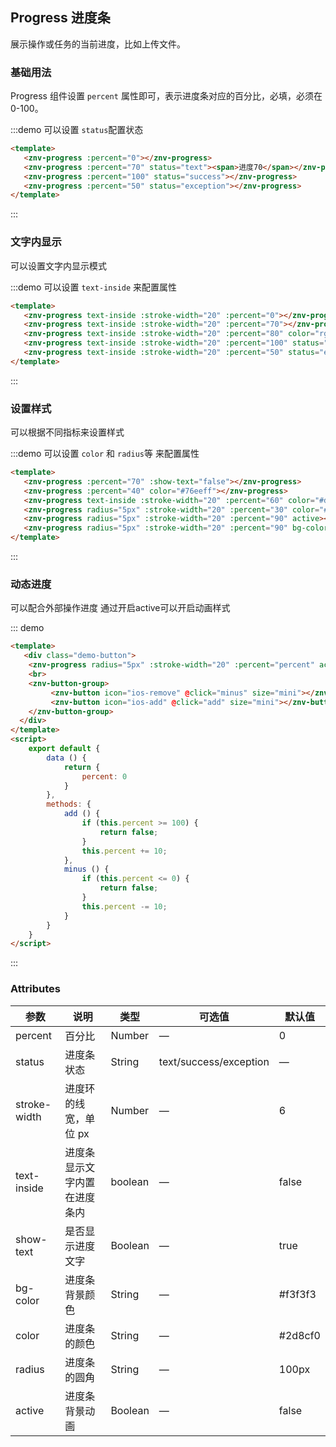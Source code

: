 ## Progress 进度条

<template>
    <div class="global-anchor">
      <znv-anchor :scroll-offset="100">
        <znv-anchor-link href="#ji-chu-yong-fa" title="基础用法"></znv-anchor-link>
        <znv-anchor-link href="#wen-zi-nei-xian-shi" title="文字内显示"></znv-anchor-link>
        <znv-anchor-link href="#she-zhi-yang-shi" title="设置样式"></znv-anchor-link>
        <znv-anchor-link href="#dong-tai-jin-du" title="动态进度"></znv-anchor-link>
        <znv-anchor-link href="#attributes" title="Attributes"></znv-anchor-link>
      </znv-anchor>
    </div>
</template>

展示操作或任务的当前进度，比如上传文件。

### 基础用法

Progress 组件设置 `percent` 属性即可，表示进度条对应的百分比，必填，必须在 0-100。

:::demo 可以设置 `status`配置状态
```html
<template>
   <znv-progress :percent="0"></znv-progress>
   <znv-progress :percent="70" status="text"><span>进度70</span></znv-progress>
   <znv-progress :percent="100" status="success"></znv-progress>
   <znv-progress :percent="50" status="exception"></znv-progress>
</template>
```
:::

### 文字内显示

可以设置文字内显示模式

:::demo 可以设置 `text-inside` 来配置属性
```html
<template>
   <znv-progress text-inside :stroke-width="20" :percent="0"></znv-progress>
   <znv-progress text-inside :stroke-width="20" :percent="70"></znv-progress>
   <znv-progress text-inside :stroke-width="20" :percent="80" color="rgba(142, 113, 199, 0.7)"></znv-progress>
   <znv-progress text-inside :stroke-width="20" :percent="100" status="success"></znv-progress>
   <znv-progress text-inside :stroke-width="20" :percent="50" status="exception"></znv-progress>
</template>
```
:::

### 设置样式

可以根据不同指标来设置样式

:::demo 可以设置 `color` 和 `radius`等 来配置属性
```html
<template>
   <znv-progress :percent="70" :show-text="false"></znv-progress>
   <znv-progress :percent="40" color="#76eeff"></znv-progress>
   <znv-progress text-inside :stroke-width="20" :percent="60" color="#df52ff"></znv-progress>
   <znv-progress radius="5px" :stroke-width="20" :percent="30" color="#ffcf2f"></znv-progress>
   <znv-progress radius="5px" :stroke-width="20" :percent="90" active></znv-progress>
   <znv-progress radius="5px" :stroke-width="20" :percent="90" bg-color="#fff"></znv-progress>
</template>
```
:::

### 动态进度

可以配合外部操作进度 通过开启active可以开启动画样式

::: demo 
```html
<template>
   <div class="demo-button">
    <znv-progress radius="5px" :stroke-width="20" :percent="percent" active  color="#ff86d8"></znv-progress>
    <br>
    <znv-button-group>
         <znv-button icon="ios-remove" @click="minus" size="mini"></znv-button>
         <znv-button icon="ios-add" @click="add" size="mini"></znv-button>
    </znv-button-group>
  </div>
</template>
<script>
    export default {
        data () {
            return {
                percent: 0
            }
        },
        methods: {
            add () {
                if (this.percent >= 100) {
                    return false;
                }
                this.percent += 10;
            },
            minus () {
                if (this.percent <= 0) {
                    return false;
                }
                this.percent -= 10;
            }
        }
    }
</script>
```
:::

### Attributes

| 参数      | 说明    | 类型      | 可选值       | 默认值   |
|---------- |-------- |---------- |-------------  |-------- |
| percent     | 百分比   | Number  |    —         |   0   |
| status   |  进度条状态   | String  |   text/success/exception   |  —    |
| stroke-width   |  进度环的线宽，单位 px   | Number  |   —   | 6   |
| text-inside  |  进度条显示文字内置在进度条内  | boolean  |   —   |  false   |
| show-text |  是否显示进度文字   | Boolean  |   —   |  true   |
| bg-color |  进度条背景颜色   | String  |   —   |  #f3f3f3   |
| color  |  进度条的颜色   | String  |   —   |  #2d8cf0   |
| radius |  进度条的圆角   | String  |   —   |  100px   |
| active |  进度条背景动画   | Boolean  |   —   |  false   |
